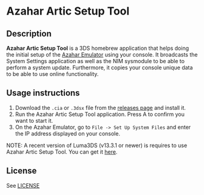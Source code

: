 # Azahar Artic Setup Tool

## Description
**Azahar Artic Setup Tool** is a 3DS homebrew application that helps doing the initial setup of the [Azahar Emulator](https://github.com/azahar-emu/azahar) using your console. It broadcasts the System Settings application as well as the NIM sysmodule to be able to perform a system update. Furthermore, it copies your console unique data to be able to use online functionality.

## Usage instructions
1) Download the `.cia` or `.3dsx` file from the [releases page](https://github.com/azahar-emu/ArticSetupTool/releases) and install it.
2) Run the Azahar Artic Setup Tool application. Press A to confirm you want to start it.
3) On the Azahar Emulator, go to `File -> Set Up System Files` and enter the IP address displayed on your console.

NOTE: A recent version of Luma3DS (v13.3.1 or newer) is requires to use Azahar Artic Setup Tool. You can get it [here](https://github.com/LumaTeam/Luma3DS/releases/latest).

## License
See [LICENSE](LICENSE)

